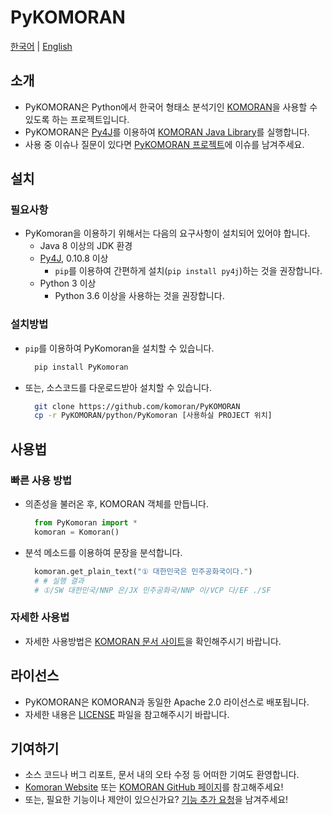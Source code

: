 # PyKOMORAN

[한국어](README.md) | [English](README.en.md)

## 소개

* PyKOMORAN은 Python에서 한국어 형태소 분석기인 [KOMORAN](https://github.com/shin285/KOMORAN)을 사용할 수 있도록 하는 프로젝트입니다.
* PyKOMORAN은 [Py4J](https://github.com/bartdag/py4j)를 이용하여 [KOMORAN Java Library](https://github.com/shin285/KOMORAN)를 실행합니다.
* 사용 중 이슈나 질문이 있다면 [PyKOMORAN 프로젝트](https://github.com/komoran/PyKOMORAN/issues)에 이슈를 남겨주세요.

## 설치

### 필요사항

* PyKomoran을 이용하기 위해서는 다음의 요구사항이 설치되어 있어야 합니다.
  * Java 8 이상의 JDK 환경
  * [Py4J](https://www.py4j.org/install.html), 0.10.8 이상
    * `pip`를 이용하여 간편하게 설치(`pip install py4j`)하는 것을 권장합니다.
  * Python 3 이상
    * Python 3.6 이상을 사용하는 것을 권장합니다.

### 설치방법

* `pip`를 이용하여 PyKomoran을 설치할 수 있습니다.

  ```sh
    pip install PyKomoran
  ```

* 또는, 소스코드를 다운로드받아 설치할 수 있습니다.

  ```sh
    git clone https://github.com/komoran/PyKOMORAN
    cp -r PyKOMORAN/python/PyKomoran [사용하실 PROJECT 위치]
  ```

## 사용법

### 빠른 사용 방법

* 의존성을 불러온 후, KOMORAN 객체를 만듭니다.

  ```python
    from PyKomoran import *
    komoran = Komoran()
  ```

* 분석 메소드를 이용하여 문장을 분석합니다.

  ```python
    komoran.get_plain_text("① 대한민국은 민주공화국이다.")
    # # 실행 결과
    # ①/SW 대한민국/NNP 은/JX 민주공화국/NNP 이/VCP 다/EF ./SF
  ```

### 자세한 사용법

* 자세한 사용방법은 [KOMORAN 문서 사이트](https://docs.komoran.kr)을 확인해주시기 바랍니다.

## 라이선스

* PyKOMORAN은 KOMORAN과 동일한 Apache 2.0 라이선스로 배포됩니다.
* 자세한 내용은 [LICENSE](LICENSE) 파일을 참고해주시기 바랍니다.

## 기여하기

* 소스 코드나 버그 리포트, 문서 내의 오타 수정 등 어떠한 기여도 환영합니다.
* [Komoran Website](https://www.shineware.co.kr/products/komoran/#demo?utm_source=komoran-kr&utm_medium=Referral&utm_campaign=github-PyKomoran) 또는 [KOMORAN GitHub 페이지](https://github.com/komoran)를 참고해주세요!
* 또는, 필요한 기능이나 제안이 있으신가요? [기능 추가 요청](https://github.com/komoran/PyKOMORAN/issues/new?template=FEATURE_REQUEST.md)을 남겨주세요!
